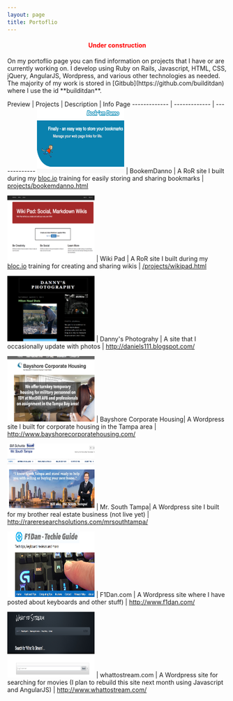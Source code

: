 ```yaml
---
layout: page
title: Portoflio
---
```

<h4 style="color:red;"><center>Under construction</center></h4>
On my portoflio page you can find information on projects that I have or are currently working on. I develop using Ruby on Rails, Javascript, HTML, CSS, jQuery, AngularJS, Wordpress, and various other technologies as needed. The majority of my work is stored in [Gitbub](https://github.com/builditdan) where I use the id **builditdan**.

Preview | Projects | Description | Info Page
------------- | ------------- | -------------
[<img src="img/bookemdanno.png" height="150" width="200">](https://bookemdanno.herokuapp.com/) | BookemDanno | A RoR site I built during my [bloc.io](http://bloc.io) training for easily storing and sharing bookmarks | <a href="projects/bookemdanno.html">projects/bookemdanno.html</a>

[<img src="img/wikipad.png" height="150" width="200">](https://wikipad1.herokuapp.com/) | Wiki Pad | A RoR site I built during my [bloc.io](http://bloc.io) training for creating and sharing wikis | <a href="/projects/wikipad.html">/projects/wikipad.html</a>


[<img src="img/daniels111_blogspot.png" height="150" width="200">](http://daniels111.blogspot.com/) | Danny's Photograhy | A site that I occasionally update with photos | <a href="http://daniels111.blogspot.com/">http://daniels111.blogspot.com/</a>


[<img src="img/bayshorecorporatehousing.png" height="150" width="200">](http://www.bayshorecorporatehousing.com/) | Bayshore Corporate Housing| A Wordpress site I built for corporate housing in the Tampa area | <a href="http://www.bayshorecorporatehousing.com/">http://www.bayshorecorporatehousing.com/</a>


[<img src="img/mrsouthtampa.png" height="150" width="200">](http://rareresearchsolutions.com/mrsouthtampa/) | Mr. South Tampa| A Wordpress site I built for my brother real estate business (not live yet) | <a href="http://rareresearchsolutions.com/mrsouthtampa/">http://rareresearchsolutions.com/mrsouthtampa/</a>


[<img src="img/f1dan.png" height="150" width="200">](http://www.f1dan.com/) | F1Dan.com | A Wordpress site where I have posted about keyboards and other stuff) | <a href="http://www.f1dan.com/">http://www.f1dan.com/</a>

[<img src="img/whattostream.png" height="150" width="200">](http://www.whattostream.com/) | whattostream.com | A Wordpress site for searching for movies (I plan to rebuild this site next month using Javascript and AngularJS) | <a href="http://www.whattostream.com/">http://www.whattostream.com/</a>

